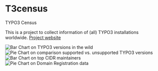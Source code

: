T3census
========

TYPO3 Census

This is a project to collect information of (all) TYPO3 installations worldwide. [Project website](http://t3census.info/ "http://t3census.info/")

![Bar Chart on TYPO3 versions in the wild](https://docs.google.com/spreadsheet/oimg?key=0Artbs8oS4Ip4dFZQbGRLb1NSLUtaNVNhLW94MllRbEE&oid=2&zx=dqygzq8he41b "TYPO3 versions in the wild")
![Pie Chart on comparison supported vs. unsupported TYPO3 versions](https://docs.google.com/spreadsheet/oimg?key=0Artbs8oS4Ip4dFZQbGRLb1NSLUtaNVNhLW94MllRbEE&oid=4&zx=lrez8mgjcdou "Supported vs. unsupported TYPO3 CMS versions")
![Bar Chart on top CIDR maintainers](https://docs.google.com/spreadsheet/oimg?key=0Artbs8oS4Ip4dFZQbGRLb1NSLUtaNVNhLW94MllRbEE&oid=8&zx=z77pa3hcxbyr "TYPO3 CMS installations of organizations with own infrastructure")
![Pie Chart on Domain Registration data](https://docs.google.com/spreadsheet/oimg?key=0Artbs8oS4Ip4dFZQbGRLb1NSLUtaNVNhLW94MllRbEE&oid=6&zx=t8hhcsq3h63a "Domain Registrations")
